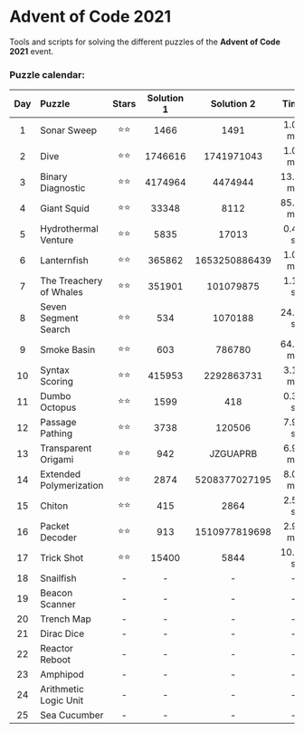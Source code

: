 # Advent of Code 2021

Tools and scripts for solving the different puzzles of the **Advent of Code 2021** event.

### Puzzle calendar:
|  **Day**  | **Puzzle**              |  **Stars**   |  **Solution 1**  |  **Solution 2**  |  **Time**  |
|:---------:|:------------------------|:------------:|:----------------:|:----------------:|:----------:|
|     1     | Sonar Sweep             | :star::star: |       1466       |       1491       |  1.00 ms   |
|     2     | Dive                    | :star::star: |     1746616      |    1741971043    |  1.06 ms   |
|     3     | Binary Diagnostic       | :star::star: |     4174964      |     4474944      |  13.14 ms  |
|     4     | Giant Squid             | :star::star: |      33348       |       8112       |  85.55 ms  |
|     5     | Hydrothermal Venture    | :star::star: |       5835       |      17013       |   0.42 s   |
|     6     | Lanternfish             | :star::star: |      365862      |  1653250886439   |  1.00 ms   |
|     7     | The Treachery of Whales | :star::star: |      351901      |    101079875     |   1.16 s   |
|     8     | Seven Segment Search    | :star::star: |       534        |     1070188      |  24.11 s   |
|     9     | Smoke Basin             | :star::star: |       603        |      786780      |  64.04 ms  |
|    10     | Syntax Scoring          | :star::star: |      415953      |    2292863731    |  3.14 ms   |
|    11     | Dumbo Octopus           | :star::star: |       1599       |       418        |   0.30 s   |
|    12     | Passage Pathing         | :star::star: |       3738       |      120506      |   7.99 s   |
|    13     | Transparent Origami     | :star::star: |       942        |     JZGUAPRB     |  6.98 ms   |
|    14     | Extended Polymerization | :star::star: |       2874       |  5208377027195   |  8.02 ms   |
|    15     | Chiton                  | :star::star: |       415        |       2864       |   2.59 s   |
|    16     | Packet Decoder          | :star::star: |       913        |  1510977819698   |  2.99 ms   |
|    17     | Trick Shot              | :star::star: |      15400       |       5844       |  10.42 s   |
|    18     | Snailfish               |      -       |        -         |        -         |     -      |
|    19     | Beacon Scanner          |      -       |        -         |        -         |     -      |
|    20     | Trench Map              |      -       |        -         |        -         |     -      |
|    21     | Dirac Dice              |      -       |        -         |        -         |     -      |
|    22     | Reactor Reboot          |      -       |        -         |        -         |     -      |
|    23     | Amphipod                |      -       |        -         |        -         |     -      |
|    24     | Arithmetic Logic Unit   |      -       |        -         |        -         |     -      |
|    25     | Sea Cucumber            |      -       |        -         |        -         |     -      |
